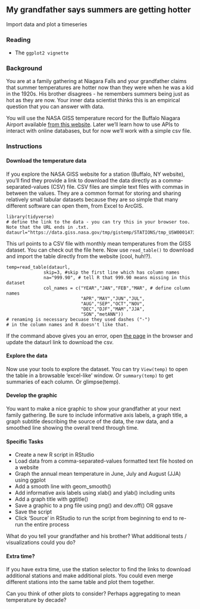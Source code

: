 ## My grandfather says summers are getting hotter

Import data and plot a timeseries

### Reading

- The `ggplot2 vignette`

### Background

You are at a family gathering at Niagara Falls and your grandfather claims that summer temperatures are hotter now than they were when he was a kid in the 1920s. His brother disagrees - he remembers summers being just as hot as they are now. Your inner data scientist thinks this is an empirical question that you can answer with data.

You will use the NASA GISS temperature record for the Buffalo Niagara Airport available [from this website](https://data.giss.nasa.gov/cgi-bin/gistemp/stdata_show_v4.cgi?id=USW00014733&ds=14&dt=1). Later we’ll learn how to use APIs to interact with online databases, but for now we’ll work with a simple csv file.

### Instructions

#### Download the temperature data
If you explore the NASA GISS website for a station (Buffalo, NY website), you’ll find they provide a link to download the data directly as a comma-separated-values (CSV) file. CSV files are simple text files with commas in between the values. They are a common format for storing and sharing relatively small tabular datasets because they are so simple that many different software can open them, from Excel to ArcGIS.

```
library(tidyverse)
# define the link to the data - you can try this in your browser too.  Note that the URL ends in .txt.
dataurl="https://data.giss.nasa.gov/tmp/gistemp/STATIONS/tmp_USW00014733_14_0_1/station.txt"
```

This url points to a CSV file with monthly mean temperatures from the GISS dataset. You can check out the file here. Now use `read_table()` to download and import the table directly from the website (cool, huh!?).

```
temp=read_table(dataurl,
              skip=3, #skip the first line which has column names
              na="999.90", # tell R that 999.90 means missing in this dataset
              col_names = c("YEAR","JAN","FEB","MAR", # define column names 
                            "APR","MAY","JUN","JUL",  
                            "AUG","SEP","OCT","NOV",  
                            "DEC","DJF","MAM","JJA",  
                            "SON","metANN"))
# renaming is necessary becuase they used dashes ("-")
# in the column names and R doesn't like that.
```

If the command above gives you an error, open [the page](https://data.giss.nasa.gov/cgi-bin/gistemp/stdata_show_v4.cgi?id=USW00014733&ds=14&dt=1) in the browser and update the dataurl link to download the csv.

#### Explore the data

Now use your tools to explore the dataset. You can try `View(temp)` to open the table in a browsable ‘excel-like’ window. Or `summary(temp)` to get summaries of each column. Or glimpse(temp).

#### Develop the graphic
You want to make a nice graphic to show your grandfather at your next family gathering. Be sure to include informative axis labels, a graph title, a graph subtitle describing the source of the data, the raw data, and a smoothed line showing the overall trend through time.

#### Specific Tasks

- Create a new R script in RStudio
- Load data from a comma-separated-values formatted text file hosted on a website
- Graph the annual mean temperature in June, July and August (JJA) using ggplot
- Add a smooth line with geom_smooth()
- Add informative axis labels using xlab() and ylab() including units
- Add a graph title with ggtitle()
- Save a graphic to a png file using png() and dev.off() OR ggsave
- Save the script
- Click ‘Source’ in RStudio to run the script from beginning to end to re-run the entire process

What do you tell your grandfather and his brother? What additional tests / visualizations could you do?

#### Extra time?
If you have extra time, use the station selector to find the links to download additional stations and make additional plots. You could even merge different stations into the same table and plot them together.

Can you think of other plots to consider? Perhaps aggregating to mean temperature by decade?
